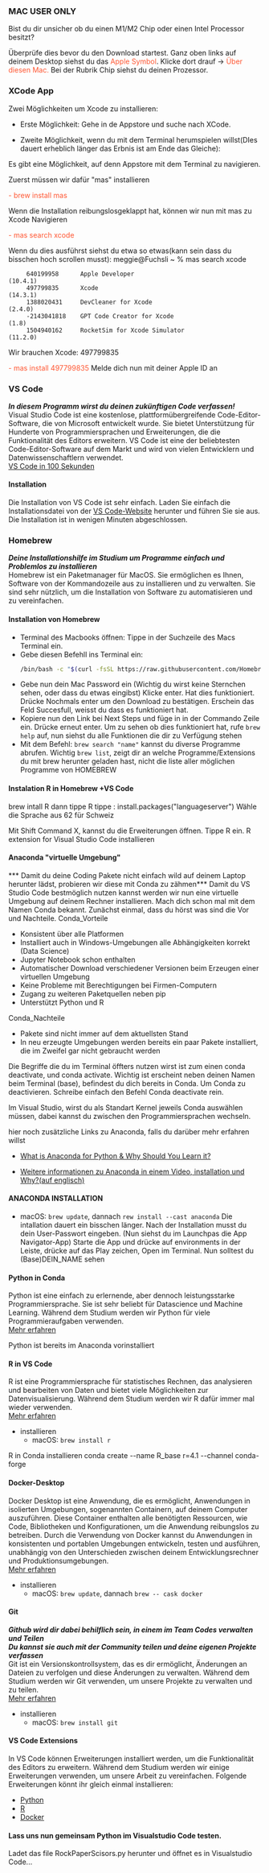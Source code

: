 ### MAC USER ONLY
Bist du dir unsicher ob du einen M1/M2 Chip oder einen Intel Processor besitzt? 

Überprüfe dies bevor du den Download startest. Ganz oben links auf deinem Desktop siehst du das <span style="color: #FF5733">Apple Symbol</span>. Klicke dort drauf -> <span style="color: #FF5733">Über diesen Mac.</span> Bei der Rubrik Chip siehst du deinen Prozessor.

### XCode App

Zwei Möglichkeiten um Xcode zu installieren:

- Erste Möglichkeit: Gehe in de Appstore und suche nach XCode.

- Zweite Möglichkeit, wenn du mit dem Terminal herumspielen willst(DIes dauert erheblich länger das Erbnis ist am Ende das Gleiche):

Es gibt eine Möglichkeit, auf denn Appstore mit dem Terminal zu navigieren.

Zuerst müssen wir dafür "mas" installieren

<span style="color: #FF5733">- brew install mas</span>

Wenn die Installation reibungslosgeklappt hat, können wir nun mit mas zu Xcode Navigieren

<span style="color: #FF5733">- mas search xcode </span>


Wenn du dies ausführst siehst du etwa so etwas(kann sein dass du bisschen hoch scrollen musst):
meggie@Fuchsli ~ % mas search xcode


         640199958      Apple Developer                                    (10.4.1)
         497799835      Xcode                                              (14.3.1)
         1388020431     DevCleaner for Xcode                               (2.4.0)
         -2143041818    GPT Code Creator for Xcode                         (1.8)
         1504940162     RocketSim for Xcode Simulator                      (11.2.0)
Wir brauchen Xcode: 497799835 

<span style="color: #FF5733">- mas install 497799835</span>
Melde dich nun mit deiner Apple ID an


### VS Code
***In diesem Programm wirst du deinen zukünftigen Code verfassen!*** <br>
Visual Studio Code ist eine kostenlose, plattformübergreifende Code-Editor-Software, die von Microsoft entwickelt wurde. Sie bietet Unterstützung für Hunderte von Programmiersprachen und Erweiterungen, die die Funktionalität des Editors erweitern. VS Code ist eine der beliebtesten Code-Editor-Software auf dem Markt und wird von vielen Entwicklern und Datenwissenschaftlern verwendet. <br>
[VS Code in 100 Sekunden](https://www.youtube.com/watch?v=KMxo3T_MTvY&ab_channel=Fireship)

#### Installation

Die Installation von VS Code ist sehr einfach. Laden Sie einfach die Installationsdatei von der [VS Code-Website](https://code.visualstudio.com/) herunter und führen Sie sie aus. Die Installation ist in wenigen Minuten abgeschlossen.

### Homebrew
***Deine Installationshilfe im Studium um Programme einfach und Problemlos zu installieren*** <br>
Homebrew ist ein Paketmanager für MacOS. Sie ermöglichen es Ihnen, Software von der Kommandozeile aus zu installieren und zu verwalten. Sie sind sehr nützlich, um die Installation von Software zu automatisieren und zu vereinfachen.

#### Installation von Homebrew

- Terminal des Macbooks öffnen: Tippe in der Suchzeile des Macs Terminal ein.
- Gebe diesen Befehll ins Terminal ein:
   ```bash
   /bin/bash -c "$(curl -fsSL https://raw.githubusercontent.com/Homebrew/install/HEAD/install.sh)"
   ```
- Gebe nun dein Mac Password ein (Wichtig du wirst keine Sternchen sehen, oder dass du etwas eingibst)
Klicke enter. Hat dies funktioniert. Drücke Nochmals enter um den Download zu bestätigen. 
Erschein das Feld Succesfull, weisst du dass es funktioniert hat. 
- Kopiere nun den Link bei Next Steps und füge in in der Commando Zeile ein. Drücke erneut enter. Um zu sehen ob dies funktioniert hat, rufe `brew help` auf, nun siehst du alle Funktionen die dir zu Verfügung stehen
- Mit dem Befehl: `brew search "name"` kannst du diverse Programme abrufen.
Wichtig `brew list`, zeigt dir an welche Programme/Extensions du mit brew herunter geladen hast, nicht die liste aller möglichen Programme von HOMEBREW
</details>

#### Instalation R in Homebrew +VS Code
brew intall R
dann tippe R
tippe : install.packages("languageserver")
Wähle die Sprache aus 62 für Schweiz

Mit Shift Command X, kannst du die Erweiterungen öffnen. Tippe R ein.
R extension for Visual Studio Code installieren

#### Anaconda "virtuelle Umgebung"
*** Damit du deine Coding Pakete nicht einfach wild auf deinem Laptop herunter lädst, probieren wir diese mit Conda zu zähmen***
Damit du VS Studio Code bestmöglich nutzen kannst werden wir nun eine virtuelle Umgebung auf deinem Rechner installieren.
Mach dich schon mal mit dem Namen Conda bekannt.
Zunächst einmal, dass du hörst was sind die Vor und Nachteile.
Conda_Vorteile

- Konsistent über alle Platformen
- Installiert auch in Windows-Umgebungen alle Abhängigkeiten korrekt (Data Science)
- Jupyter Notebook schon enthalten
- Automatischer Download verschiedener Versionen beim Erzeugen einer virtuellen Umgebung
- Keine Probleme mit Berechtigungen bei Firmen-Computern
- Zugang zu weiteren Paketquellen neben pip
- Unterstützt Python und R

Conda_Nachteile

- Pakete sind nicht immer auf dem aktuellsten Stand
- In neu erzeugte Umgebungen werden bereits ein paar Pakete installiert, die im Zweifel gar nicht gebraucht werden


Die Begriffe die du im Terminal öffters nutzen wirst ist zum einen conda deactivate, und conda activate. Wichtig ist erscheint neben deinen Namen beim Terminal (base), befindest du dich bereits in Conda. Um Conda zu deactivieren. Schreibe einfach den Befehl Conda deactivate rein.

Im Visual Studio, wirst du als Standart Kernel jeweils Conda auswählen müssen, dabei kannst du zwischen den Programmiersprachen wechseln.


hier noch zusätzliche Links zu Anaconda, falls du darüber mehr erfahren willst
- [What is Anaconda for Python & Why Should You Learn it?](https://blog.hubspot.com/website/anaconda-python)

- [Weitere informationen zu Anaconda in einem Video, installation und Why?(auf englisch)](https://www.youtube.com/watch?v=YJC6ldI3hWk&t=61s)

#### ANACONDA INSTALLATION
   - macOS: `brew update`, dannach `rew install --cast anaconda`
Die intallation dauert ein bisschen länger. Nach der Installation musst du dein User-Passwort eingeben.
(Nun siehst du im Launchpas die App Navigator-App)
Starte die App und drücke auf environments in der Leiste, drücke auf das Play zeichen, Open im Terminal. Nun solltest du (Base)DEIN_NAME sehen


#### Python in Conda

Python ist eine einfach zu erlernende, aber dennoch leistungsstarke Programmiersprache. Sie ist sehr beliebt für Datascience und Machine Learning. Während dem Studium werden wir Python für viele Programmieraufgaben verwenden. <br>
[Mehr erfahren](https://www.python.org/about/)

Python ist bereits im Anaconda vorinstalliert
  
#### R in VS Code

R ist eine Programmiersprache für statistisches Rechnen, das analysieren und bearbeiten von Daten und bietet viele Möglichkeiten zur Datenvisualisierung. Während dem Studium werden wir R dafür immer mal wieder verwenden. <br>
[Mehr erfahren](https://www.r-project.org/about.html)

- installieren
   - macOS: `brew install r`

R in Conda installieren
conda create --name R_base r=4.1 --channel conda-forge
   
#### Docker-Desktop

Docker Desktop ist eine Anwendung, die es ermöglicht, Anwendungen in isolierten Umgebungen, sogenannten Containern, auf deinem Computer auszuführen. Diese Container enthalten alle benötigten Ressourcen, wie Code, Bibliotheken und Konfigurationen, um die Anwendung reibungslos zu betreiben. Durch die Verwendung von Docker kannst du Anwendungen in konsistenten und portablen Umgebungen entwickeln, testen und ausführen, unabhängig von den Unterschieden zwischen deinem Entwicklungsrechner und Produktionsumgebungen. <br>
[Mehr erfahren](https://www.docker.com/why-docker)

- installieren
   - macOS:  `brew update`, dannach `brew -- cask docker`
            

#### Git
***Github wird dir dabei behilflich sein, in einem im Team Codes verwalten und Teilen*** <br>
***Du kannst sie auch mit der Community teilen und deine eigenen Projekte verfassen*** <br>
Git ist ein Versionskontrollsystem, das es dir ermöglicht, Änderungen an Dateien zu verfolgen und diese Änderungen zu verwalten. Während dem Studium werden wir Git verwenden, um unsere Projekte zu verwalten und zu teilen. <br>
[Mehr erfahren](https://git-scm.com/about)

- installieren
   - macOS: `brew install git`

#### VS Code Extensions

In VS Code können Erweiterungen installiert werden, um die Funktionalität des Editors zu erweitern. Während dem Studium werden wir einige Erweiterungen verwenden, um unsere Arbeit zu vereinfachen. Folgende Erweiterungen könnt ihr gleich einmal installieren:

- [Python](https://marketplace.visualstudio.com/items?itemName=ms-python.python)
- [R](https://marketplace.visualstudio.com/items?itemName=Ikuyadeu.r)
- [Docker](https://marketplace.visualstudio.com/items?itemName=ms-azuretools.vscode-docker)




#### Lass uns nun gemeinsam Python im Visualstudio Code testen. 
Ladet das file RockPaperScisors.py herunter und öffnet es in Visualstudio Code...